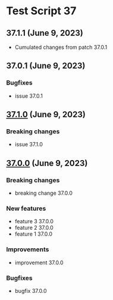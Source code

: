 # Test Script 37
## 37.1.1 (June 9, 2023)
* Cumulated changes from patch 37.0.1
##  37.0.1 (June 9, 2023)
### Bugfixes

* issue 37.0.1

##  [37.1.0](37.1.0.md) (June 9, 2023)
### Breaking changes

* issue 37.1.0

##  [37.0.0](37.0.0.md) (June 9, 2023)
### Breaking changes

* breaking change 37.0.0

### New features

* feature 3 37.0.0
* feature 2 37.0.0
* feature 1 37.0.0

### Improvements

* improvement 37.0.0

### Bugfixes

* bugfix 37.0.0

